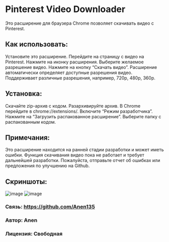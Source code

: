 # Pinterest Video Downloader
Это расширение для браузера Chrome позволяет скачивать видео с Pinterest.

## Как использовать:

Установите это расширение.
Перейдите на страницу с видео на Pinterest.
Нажмите на иконку расширения.
Выберите желаемое разрешение видео.
Нажмите на кнопку “Скачать видео”.
Расширение автоматически определяет доступные разрешения видео.
Поддерживает различные разрешения, например, 720p, 480p, 360p.
## Установка:

Скачайте zip-архив с кодом.
Разархивируйте архив.
В Chrome перейдите в chrome://extensions/.
Включите “Режим разработчика”.
Нажмите на “Загрузить распакованное расширение”.
Выберите папку с распакованным кодом.
## Примечания:

Это расширение находится на ранней стадии разработки и может иметь ошибки.
Функция скачивания видео пока не работает и требует дальнейшей разработки.
Пожалуйста, отправьте отчет об ошибках или предложения по улучшению на Github.
## Скриншоты:
![image](https://github.com/user-attachments/assets/feb9e5e8-e3b8-4df0-a7ea-6f0970ee8736)
![image](https://github.com/user-attachments/assets/9ecb5473-77f1-4681-8029-625d8f77648e)

### Связь: https://github.com/Anen135
### Автор: Anen
### Лицензия: Свободная

